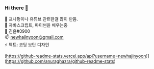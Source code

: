 ### Hi there 👋


🔭 프나펑이나 유튜브 관련한걸 많이 만듬. <br>
🌱 자바스크립트, 파이썬을 배우는중 <br>
💬 진윤#0900 <br>
📫 newhajinyoon@gmail.com <br>
⚡ 팩트: 코딩 보단 디자인 <br>

(https://github-readme-stats.vercel.app/api?username=newhajinyoon)](https://github.com/anuraghazra/github-readme-stats)
